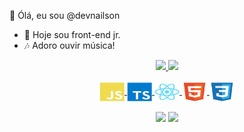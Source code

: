 👋 Ólá, eu sou @devnailson


- 👀 Hoje sou front-end jr.
- 🎶 Adoro ouvir música!
<div>
<div align="center">
  <div align="center">
  <a href="https://github.com/nailsonlima">
  <img height="180em" src="https://github-readme-stats.vercel.app/api?username=nailsonlima&show_icons=true&theme=dark&include_all_commits=true&count_private=true"/>
  <img height="180em" src="https://github-readme-stats.vercel.app/api/top-langs/?username=nailsonlima&layout=compact&langs_count=7&theme=dracula"/>
</div>
    
<div style="display: inline_block"><br>
  <img align="center" alt="Rafa-Js" height="30" width="40" src="https://raw.githubusercontent.com/devicons/devicon/master/icons/javascript/javascript-plain.svg">
  <img align="center" alt="Rafa-Ts" height="30" width="40" src="https://raw.githubusercontent.com/devicons/devicon/master/icons/typescript/typescript-plain.svg">
  <img align="center" alt="Rafa-React" height="30" width="40" src="https://raw.githubusercontent.com/devicons/devicon/master/icons/react/react-original.svg">
  <img align="center" alt="Rafa-HTML" height="30" width="40" src="https://raw.githubusercontent.com/devicons/devicon/master/icons/html5/html5-original.svg">
  <img align="center" alt="Rafa-CSS" height="30" width="40" src="https://raw.githubusercontent.com/devicons/devicon/master/icons/css3/css3-original.svg">
</div>
    <br/>
    
 <div> 
  <a href="https://instagram.com/nailsonlr" target="_blank"><img src="https://img.shields.io/badge/-Instagram-%23E4405F?style=for-the-badge&logo=instagram&logoColor=white" target="_blank"></a>
  <a href = "mailto:nailsonlima@gmail.com"><img src="https://img.shields.io/badge/-Gmail-%23333?style=for-the-badge&logo=gmail&logoColor=white" target="_blank"></a>
